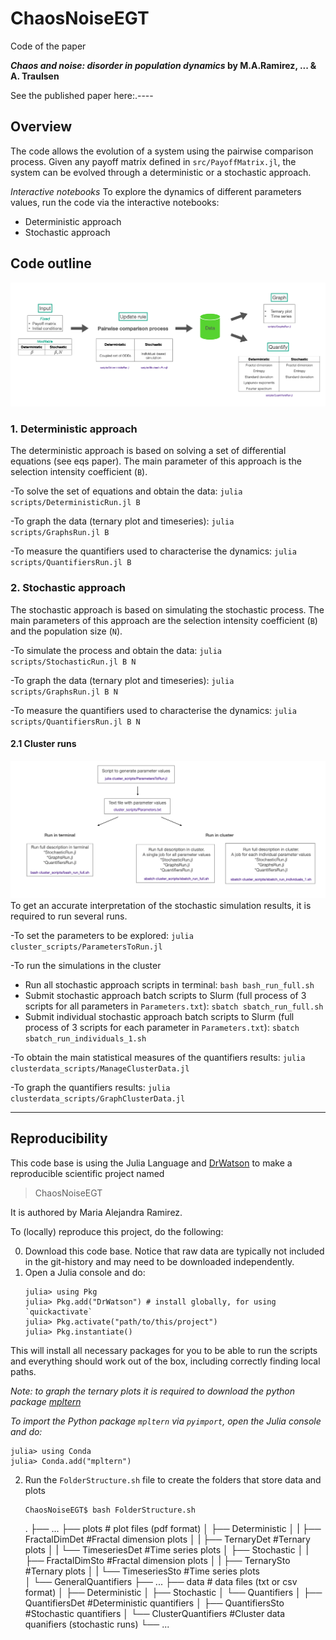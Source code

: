 # ChaosNoiseEGT

Code of the paper

***Chaos and noise: disorder in population dynamics* by M.A.Ramirez, ... & A. Traulsen**

See the published paper here:.----

## Overview

The code allows the evolution of a system using the pairwise comparison process.
Given any payoff matrix defined in `src/PayoffMatrix.jl`, the system can be evolved through a deterministic or a stochastic approach.


*Interactive notebooks*
To explore the dynamics of different parameters values, run the code via the interactive notebooks:
* Deterministic approach
* Stochastic approach

## Code outline
![GeneralScheme](GeneralScheme.png "GeneralScheme")
### 1. Deterministic approach
The deterministic approach is based on solving a set of differential equations (see eqs paper).
The main parameter of this approach is the selection intensity coefficient (`B`).

-To solve the set of equations and obtain the data: `julia scripts/DeterministicRun.jl B`

-To graph the data (ternary plot and timeseries): `julia scripts/GraphsRun.jl B`

-To measure the quantifiers used to characterise the dynamics: `julia scripts/QuantifiersRun.jl B`

### 2. Stochastic approach
The stochastic approach is based on simulating the stochastic process.
The main parameters of this approach are the selection intensity coefficient (`B`) and the population size (`N`).

-To simulate the process and obtain the data: `julia scripts/StochasticRun.jl B N`

-To graph the data (ternary plot and timeseries): `julia scripts/GraphsRun.jl B N`

-To measure the quantifiers used to characterise the dynamics: `julia scripts/QuantifiersRun.jl B N`

#### 2.1 Cluster runs
![ClusterScripts](ClusterScripts.png "ClusterScripts")
To get an accurate interpretation of the stochastic simulation results, it is required to run several runs.

-To set the parameters to be explored: `julia cluster_scripts/ParametersToRun.jl`

-To run the simulations in the cluster
   - Run all stochastic approach scripts in terminal: `bash bash_run_full.sh`
   - Submit stochastic approach batch scripts to Slurm (full process of 3 scripts for all parameters in `Parameters.txt`):  `sbatch sbatch_run_full.sh`
   - Submit individual stochastic approach batch scripts to Slurm (full process of 3 scripts for each parameter in `Parameters.txt`):  `sbatch sbatch_run_individuals_1.sh`

-To obtain the main statistical measures of the quantifiers results: `julia clusterdata_scripts/ManageClusterData.jl`

-To graph the quantifiers results: `julia clusterdata_scripts/GraphClusterData.jl`

-------
## Reproducibility
This code base is using the Julia Language and [DrWatson](https://juliadynamics.github.io/DrWatson.jl/stable/)
to make a reproducible scientific project named
> ChaosNoiseEGT

It is authored by Maria Alejandra Ramirez.

To (locally) reproduce this project, do the following:

0. Download this code base. Notice that raw data are typically not included in the
   git-history and may need to be downloaded independently.
1. Open a Julia console and do:
   ```
   julia> using Pkg
   julia> Pkg.add("DrWatson") # install globally, for using `quickactivate`
   julia> Pkg.activate("path/to/this/project")
   julia> Pkg.instantiate()
   ```

This will install all necessary packages for you to be able to run the scripts and
everything should work out of the box, including correctly finding local paths.

_Note: to graph the ternary plots it is required to download the python package [mpltern](https://mpltern.readthedocs.io/en/latest/installation.html)_

_To import the Python package `mpltern` via `pyimport`, open the Julia console and do:_
   ```
   julia> using Conda
   julia> Conda.add("mpltern")
   ```
2. Run the `FolderStructure.sh` file to create the folders that store data and plots
   ```
   ChaosNoiseEGT$ bash FolderStructure.sh
   ```

   .
   ├── ...
   ├── plots                        # plot files (pdf format)
   │   ├── Deterministic
   │   |    ├── FractalDimDet       #Fractal dimension plots
   │   |    ├── TernaryDet          #Ternary plots
   │   |    └── TimeseriesDet       #Time series plots
   │   ├── Stochastic
   │   |    ├── FractalDimSto       #Fractal dimension plots
   │   |    ├── TernarySto          #Ternary plots
   │   |    └── TimeseriesSto       #Time series plots   
   │   └── GeneralQuantifiers
   ├── ...
   ├── data                          # data files (txt or csv format)
   │   ├── Deterministic 
   │   ├── Stochastic
   │   └── Quantifiers
   │        ├── QuantifiersDet       #Deterministic quantifiers
   │        ├── QuantifiersSto       #Stochastic quantifiers
   │        └── ClusterQuantifiers   #Cluster data quanifiers (stochastic runs)
   └── ...